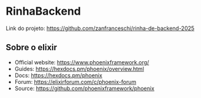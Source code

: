 # RinhaBackend

Link do projeto: https://github.com/zanfranceschi/rinha-de-backend-2025

## Sobre o elixir

-   Official website: https://www.phoenixframework.org/
-   Guides: https://hexdocs.pm/phoenix/overview.html
-   Docs: https://hexdocs.pm/phoenix
-   Forum: https://elixirforum.com/c/phoenix-forum
-   Source: https://github.com/phoenixframework/phoenix

